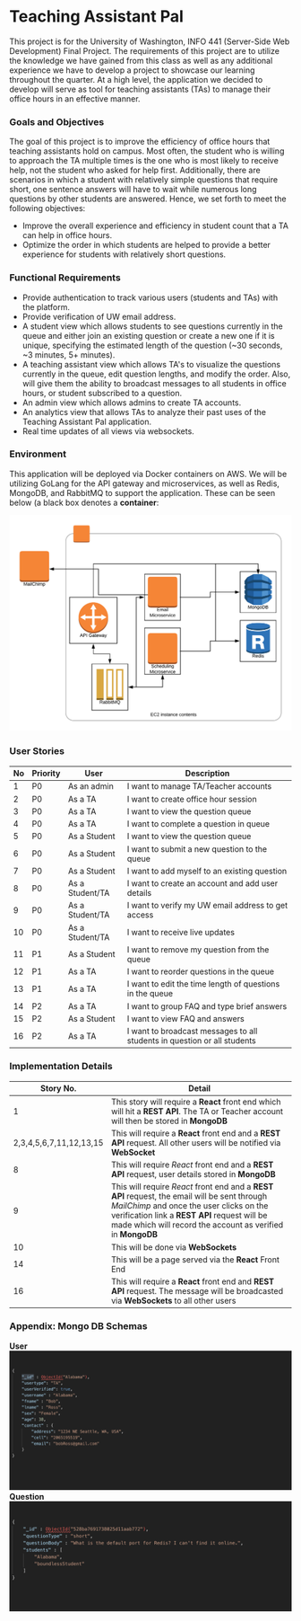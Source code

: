 # Teaching Assistant Pal
This project is for the University of Washington, INFO 441 (Server-Side Web Development) Final Project. The requirements of this project are to utilize the knowledge we have gained from this class as well as any additional experience we have to develop a project to showcase our learning throughout the quarter. At a high level, the application we decided to develop will serve as tool for teaching assistants (TAs) to manage their office hours in an effective manner.
### Goals and Objectives
The goal of this project is to improve the efficiency of office hours that teaching assistants hold on campus. Most often, the student who is willing to approach the TA multiple times is the one who is most likely to receive help, not the student who asked for help first. Additionally, there are scenarios in which a student with relatively simple questions that require short, one sentence answers will have to wait while numerous long questions by other students are answered. Hence, we set forth to meet the following objectives:
 -   Improve the overall experience and efficiency in student count that a TA can help in office hours.
 -   Optimize the order in which students are helped to provide a better experience for students with relatively short questions.
### Functional Requirements
 - Provide authentication to track various users (students and TAs) with the platform.
 - Provide verification of UW email address.
 - A student view which allows students to see questions currently in the queue and either join an existing question or create a new one if it is unique, specifying the estimated length of the question (~30 seconds, ~3 minutes, 5+ minutes).
 - A teaching assistant view which allows TA's to visualize the questions currently in the queue, edit question lengths, and modify the order. Also, will give them the ability to broadcast messages to all students in office hours, or student subscribed to a question. 
 - An admin view which allows admins to create TA accounts.
 - An analytics view that allows TAs to analyze their past uses of the Teaching Assistant Pal application.
 - Real time updates of all views via websockets.
### Environment
This application will be deployed via Docker containers on AWS. We will be utilizing GoLang for the API gateway and microservices, as well as Redis, MongoDB, and RabbitMQ to support the application. These can be seen below (a black box denotes a **container**:

![Architecture Diagram](./images/Architecture.png)
### User Stories 
| No | Priority |  User | Description
|--|--|--|--|
|1| P0 | As an admin | I want to manage TA/Teacher accounts |
|2| P0 | As a TA | I want to create office hour session |
|3| P0 | As a TA | I want to view the question queue |
|4| P0 | As a TA | I want to complete a question in queue |
|5| P0 | As a Student | I want to view the question queue |
|6| P0 | As a Student | I want to submit a new question to the queue |
|7| P0 | As a Student | I want to add myself to an existing question |
|8| P0 | As a Student/TA | I want to create an account and add user details|
|9| P0 | As a Student/TA | I want to verify my UW email address to get access |
|10| P0 | As a Student/TA | I want to receive live updates |
|11| P1 | As a Student | I want to remove my question from the queue |
|12| P1 | As a TA | I want to reorder questions in the queue|
|13| P1 | As a TA | I want to edit the time length of questions in the queue|
|14| P2 | As a TA | I want to group FAQ and type brief answers|
|15| P2 | As a Student | I want to view FAQ and answers |
|16| P2 | As a TA | I want to broadcast messages to all students in question or all students  |
### Implementation Details
|Story No.| Detail|
|--|--|
|1|This story will require a **React** front end which will hit a **REST API**. The TA or Teacher account will then be stored in **MongoDB**|
|2,3,4,5,6,7,11,12,13,15| This will require a **React** front end and a **REST API** request. All other users will be notified via **WebSocket**|
|8|This will require *React* front end and a **REST API** request, user details stored in **MongoDB**|
|9|This will require *React* front end and a **REST API** request, the email will be sent through *MailChimp* and once the user clicks on the verification link a **REST API** request will be made which will record the account as verified in **MongoDB** |
|10|This will be done via **WebSockets**|
|14|This will be a page served via the **React** Front End|
|16|This will require a **React** front end and **REST API** request. The message will be broadcasted via **WebSockets** to all other users|

### Appendix: Mongo DB Schemas
**User**
![Architecture Diagram](./images/user_schema.png)
**Question**
![Architecture Diagram](./images/question_schema.png)
